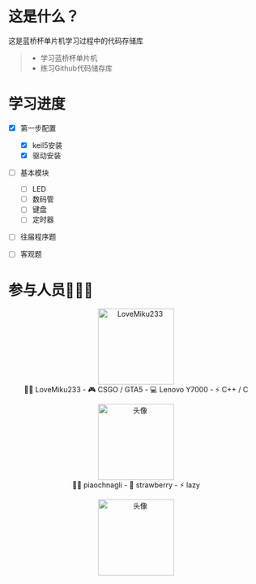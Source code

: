 # 这是什么？
这是蓝桥杯单片机学习过程中的代码存储库

> * 学习蓝桥杯单片机
> * 练习Github代码储存库

# 学习进度
- [x] 第一步配置
    - [x] keil5安装
    - [x] 驱动安装
- [ ] 基本模块
    - [ ] LED
    - [ ] 数码管
    - [ ] 键盘
    - [ ] 定时器
- [ ] 往届程序题
- [ ] 客观题


# 参与人员👨‍👦‍👦
<p align="center">
<a href= 严/> <img alt="LoveMiku233" width="150" height="150" src="严/tx.png" /><br/></a>
 👨‍💻 LoveMiku233 
- 🎮 CSGO / GTA5 
- 💻 Lenovo Y7000 
- ⚡ C++ / C  
</p>

<p align="center">
<img  src="薛/tx.png" width="150" height="150" alt="头像" /><br/>
 👨‍💻 piaochnagli 
- 🍓 strawberry
- ⚡  lazy
</p>

<p align="center">
<img src="马/tx.png" width="150" height="150" alt="头像" /><br/>
</p>

